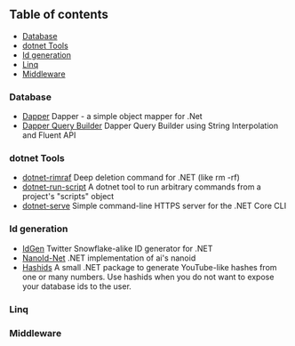 ## Table of contents
- [Database](#database)
- [dotnet Tools](#dotnet-tools)
- [Id generation](#id-generation)
- [Linq](#linq)
- [Middleware](#middleware)

### Database
- [Dapper](https://github.com/DapperLib/Dapper) Dapper - a simple object mapper for .Net 
- [Dapper Query Builder](https://github.com/Drizin/DapperQueryBuilder) Dapper Query Builder using String Interpolation and Fluent API 

### dotnet Tools
- [dotnet-rimraf](https://github.com/xt0rted/dotnet-rimraf) Deep deletion command for .NET (like rm -rf) 
- [dotnet-run-script](https://github.com/xt0rted/dotnet-run-script) A dotnet tool to run arbitrary commands from a project's "scripts" object
- [dotnet-serve](https://github.com/natemcmaster/dotnet-serve) Simple command-line HTTPS server for the .NET Core CLI 

### Id generation
- [IdGen](https://github.com/RobThree/IdGen) Twitter Snowflake-alike ID generator for .NET
- [NanoId-Net](https://github.com/codeyu/nanoid-net) .NET implementation of ai's nanoid
- [Hashids](https://github.com/ullmark/hashids.net) A small .NET package to generate YouTube-like hashes from one or many numbers. Use hashids when you do not want to expose your database ids to the user.

### Linq

### Middleware

